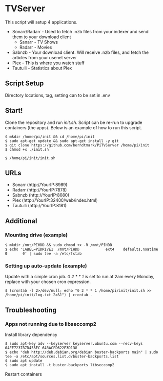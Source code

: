# TVServer
This script will setup 4 applications.
* Sonarr/Radarr - Used to fetch .nzb files from your indexer and send them to your download client
    * Sanarr - TV Shows
    * Radarr - Movies
* Sabnzb - Your download client. Will receive .nzb files, and fetch the articles from your usenet server
* Plex - This is where you watch stuff
* Tautulli - Statistics about Plex

## Script Setup
Directory locations, tag, setting can to be set in .env

## Start!
Clone the repository and run _init.sh_. Script can be re-run to upgrade containers (the apps).
Below is an example of how to run this script.
```
$ mkdir /home/pi/init && cd /home/pi/init
$ sudo apt-get update && sudo apt-get install -y git
$ git clone https://github.com/berndtmark/PiTVServer /home/pi/init
$ chmod +x ./init.sh

$ /home/pi/init/init.sh
```

## URLs
- Sonarr (http://YourIP:8989)
- Radarr (http://YourIP:7878)
- Sabnzb (http://YourIP:8080)
- Plex (http://YourIP:32400/web/index.html) 
- Tautulli (http://YourIP:8181)

## Additional
### Mounting drive (example)
```
$ mkdir /mnt/PIHDD && sudo chmod +x -R /mnt/PIHDD
$ echo 'LABEL=PIDRIVE1  /mnt/PIHDD            ext4    defaults,noatime  0       0' | sudo tee -a /etc/fstab
```

### Setting up auto-update (example)
Update with a simple cron job. _0 2 * * 1_ is set to run at 2am every Monday, replace with your chosen cron expression.
```
$ (crontab -l 2>/dev/null; echo "0 2 * * 1 /home/pi/init/init.sh >> /home/pi/init/log.txt 2>&1") | crontab -
```

## Troubleshooting
### Apps not running due to libseccomp2
Install library dependency
```
$ sudo apt-key adv --keyserver keyserver.ubuntu.com --recv-keys 04EE7237B7D453EC 648ACFD622F3D138
$ echo "deb http://deb.debian.org/debian buster-backports main" | sudo tee -a /etc/apt/sources.list.d/buster-backports.list
$ sudo apt update
$ sudo apt install -t buster-backports libseccomp2
```
Restart containers
